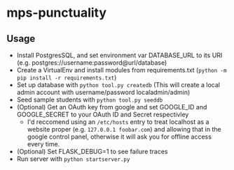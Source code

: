 # mps-punctuality

## Usage

 * Install PostgresSQL, and set environment var DATABASE_URL to its URI (e.g. postgres://username:password@url/database)
 * Create a VirtualEnv and install modules from requirements.txt (`python -m pip install -r requirements.txt`)
 * Set up database with `python tool.py createdb` (This will create a local admin account with username/password localadmin/admin)
 * Seed sample students with `python tool.py seeddb`
 * (Optional) Get an OAuth key from google and set GOOGLE_ID and GOOGLE_SECRET to your OAuth ID and Secret respectivley
   * I'd reccomend using an `/etc/hosts` entry to treat localhost as a website proper (e.g. `127.0.0.1 foobar.com`) and allowing that in the google control panel, otherwise it will ask you for offline access every time.
 * (Optional) Set FLASK_DEBUG=1 to see failure traces
 * Run server with `python startserver.py`
